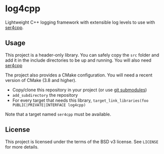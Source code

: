 # log4cpp
Lightweight C++ logging framework with extensible log levels to use with [ser4cpp](https://github.com/automatak/ser4cpp).

## Usage
This project is a header-only library. You can safely copy the `src` folder and add it in the include directories
to be up and running. You will also need [ser4cpp](https://github.com/automatak/ser4cpp)

The project also provides a CMake configuration. You will need a recent version of CMake (3.8 and higher).

* Copy/clone this repository in your project (or use [git submodules](https://git-scm.com/book/en/v2/Git-Tools-Submodules))
* `add_subdirectory` the repository
* For every target that needs this library, `target_link_libraries(foo PUBLIC|PRIVATE|INTERFACE log4cpp)`

Note that a target named `ser4cpp` must be available.

## License
This project is licensed under the terms of the BSD v3 license. See `LICENSE` for more details.
